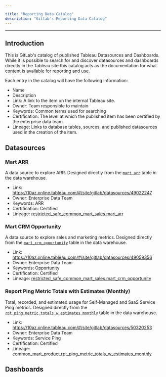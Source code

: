 ```yaml
---

title: "Reporting Data Catalog"
description: "Giltab's Reporting Data Catalog"
---
```








---

## Introduction

This is GitLab's catalog of published Tableau Datasources and Dashboards.  While it is possible to search for and discover datasources and dashboards directly in the Tableau site this catalog acts as the documentation for what content is available for reporting and use.

Each entry in the catalog will have the following information:

- Name
- Description
- Link: A link to the item on the internal Tableau site.
- Owner: Team responsible to maintain
- Keywords: Common terms used for searching
- Certification: The level at which the published item has been certified by the enterprise data team.
- Lineage: Links to database tables, sources, and published datasources used in the creation of the item.

## Datasources

### Mart ARR

A data source to explore ARR.  Designed directly from the [`mart_arr`](https://dbt.gitlabdata.com/#!/model/model.gitlab_snowflake.mart_arr) table in the data warehouse.

- Link: https://10az.online.tableau.com/#/site/gitlab/datasources/49022247
- Owner: Enterprise Data Team
- Keywords: ARR
- Certification: Certified
- Lineage: [restricted_safe_common_mart_sales.mart_arr](https://dbt.gitlabdata.com/#!/model/model.gitlab_snowflake.mart_arr)

### Mart CRM Opportunity

A data source to explore sales and marketing metrics.  Designed directly from the [`mart_crm_opportunity`](https://dbt.gitlabdata.com/#!/model/model.gitlab_snowflake.mart_crm_opportunity) table in the data warehouse.

- Link: https://10az.online.tableau.com/#/site/gitlab/datasources/49059356
- Owner: Enterprise Data Team
- Keywords: Opportunity
- Certification: Certified
- Lineage: [restricted_safe_common_mart_sales.mart_crm_opportunity](https://dbt.gitlabdata.com/#!/model/model.gitlab_snowflake.mart_crm_opportunity)

### Report Ping Metric Totals with Estimates (Monthly)

Total, recorded, and estimated usage for Self-Managed and SaaS Service Ping metrics. Designed directly from the [`rpt_ping_metric_totals_w_estimates_monthly`](https://dbt.gitlabdata.com/#!/model/model.gitlab_snowflake.rpt_ping_metric_totals_w_estimates_monthly) table in the data warehouse.

- Link: https://10az.online.tableau.com/#/site/gitlab/datasources/50320253
- Owner: Enterprise Data Team
- Keywords: Service Ping
- Certification: Certified
- Lineage: [common_mart_product.rpt_ping_metric_totals_w_estimates_monthly](https://dbt.gitlabdata.com/#!/model/model.gitlab_snowflake.rpt_ping_metric_totals_w_estimates_monthly)

## Dashboards
